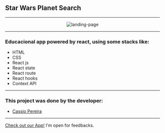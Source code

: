 ## Star Wars Planet Search

---
<div align='center'>
  <img src=/landing_page.png alt='landing-page' />
</div>

---

### Educacional app powered by react, using some stacks like:
 - HTML
 - CSS
 - React js
 - React state
 - React route
 - React hooks
 - Context API

---

### This project was done by the developer:
 - [Cassio Pereira](https://github.com/cassiorodp)

---

[Check out our App!](https://cassiorodp.github.io/star-wars-planet-search/)
I'm open for feedbacks.
